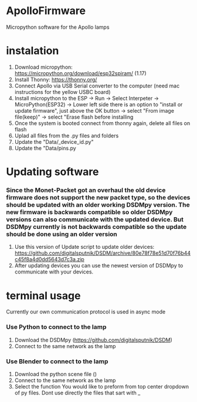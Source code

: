 # ApolloFirmware
Micropython software for the Apollo lamps


# instalation

1. Download micropython: https://micropython.org/download/esp32spiram/ (1.17)
1. Install Thonny: https://thonny.org/
2. Connect Apollo via USB Serial converter to the computer (need mac instructions for the yellow USBC board)
3. Install micropython to the ESP
   -> Run -> Select Interpeter -> MicroPython(ESP32)
   -> Lower left side there is an option to "install or update firmware", just above the OK button
   -> select "From image file(keep)"
   -> select "Erase flash before installing
6. Once the system is booted connect from thonny again, delete all files on flash
7. Uplad all files from the .py files and folders
8. Update the "Data/_device_id.py"
9. Update the "Data/pins.py

# Updating software

### Since the Monet-Packet got an overhaul the old device firmware does not support the new packet type, so the devices should be updated with an older working DSDMpy version. The new firmware is backwards compatible so older DSDMpy versions can also communicate with the updated device. But DSDMpy currently is not backwards compatible so the update should be done using an older version

1. Use this version of Update script to update older devices: https://github.com/digitalsputnik/DSDM/archive/80e78f78e51d70f76b44c45f8a4d0dd5643d7c3a.zip
2. After updating devices you can use the newest version of DSDMpy to communicate with your devices.


# terminal usage
Currently our own communication protocol is used in async mode
### Use Python to connect to the lamp
1. Download the DSDMpy (https://github.com/digitalsputnik/DSDM)
2. Connect to the same network as the lamp
### Use Blender to connect to the lamp
1. Download the python scene file ()
2. Connect to the same network as the lamp
3. Select the function You would like to preform from top center dropdown of py files. Dont use directly the files that sart with _

